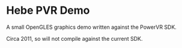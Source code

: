 Hebe PVR Demo
=============

A small OpenGLES graphics demo written against the PowerVR SDK.

Circa 2011, so will not compile against the current SDK.
